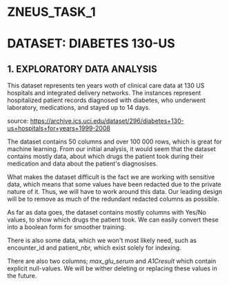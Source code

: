 # ZNEUS_TASK_1
# DATASET: DIABETES 130-US

## 1. EXPLORATORY DATA ANALYSIS
This dataset represents ten years woth of clinical care data at 130 US hospitals and integrated delivery networks. The instances represent hospitalized patient records diagnosed with diabetes, who underwent laboratory, medications, and stayed up to 14 days.

source: https://archive.ics.uci.edu/dataset/296/diabetes+130-us+hospitals+for+years+1999-2008

The dataset contains 50 columns and over 100 000 rows, which is great for machine learning. From our initial analysis, it would seem that the dataset contains mostly data, about which drugs the patient took during their medication and data about the patient's diagnosises.

What makes the dataset difficult is the fact we are working with sensitive data, which means that some values have been redacted due to the private nature of it. Thus, we will have to work around this data. Our leading design will be to remove as much of the redundant redacted columns as possible.

As far as data goes, the dataset contains mostly columns with Yes/No values, to show which drugs the patient took. We can easily convert these into a boolean form for smoother training.

There is also some data, which we won't most likely need, such as encounter_id and patient_nbr, which exist solely for indexing.

There are also two columns; _max_glu_serum_ and _A1Cresult_ which contain explicit null-values. We will be wither deleting or replacing these values in the future.
